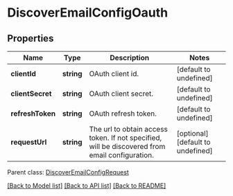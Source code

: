 
# DiscoverEmailConfigOauth

## Properties
Name | Type | Description | Notes
------------ | ------------- | ------------- | -------------
**clientId** | **string** | OAuth client id.              | [default to undefined]
**clientSecret** | **string** | OAuth client secret.              | [default to undefined]
**refreshToken** | **string** | OAuth refresh token.              | [default to undefined]
**requestUrl** | **string** | The url to obtain access token. If not specified, will be discovered from email configuration.              | [optional] [default to undefined]

 Parent class: [DiscoverEmailConfigRequest](DiscoverEmailConfigRequest.md)

[[Back to Model list]](README.md#documentation-for-models) [[Back to API list]](README.md#documentation-for-api-endpoints) [[Back to README]](README.md)
